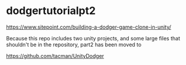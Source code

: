 # dodgertutorialpt2

https://www.sitepoint.com/building-a-dodger-game-clone-in-unity/

Because this repo includes two unity projects, and some large files that shouldn't be in the repository, part2 has been moved to

https://github.com/tacman/UnityDodger


